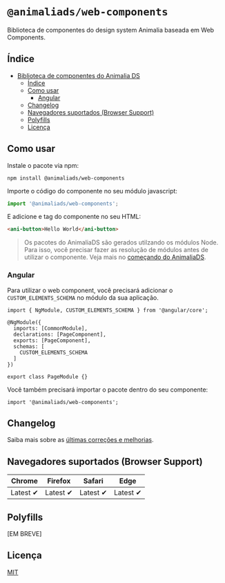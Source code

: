 # `@animaliads/web-components`

Biblioteca de componentes do design system Animalia baseada em Web Components.

## Índice

- [Biblioteca de componentes do Animalia DS](#biblioteca-de-componentes-do-animalia-ds)
  - [Índice](#índice)
  - [Como usar](#como-usar)
    - [Angular](#angular)
  - [Changelog](#changelog)
  - [Navegadores suportados (Browser Support)](#navegadores-suportados-browser-support)
  - [Polyfills](#polyfills)
  - [Licença](#licença)

<a id="how-to-use"></a>

## Como usar

Instale o pacote via npm:

```
npm install @animaliads/web-components
```

Importe o código do componente no seu módulo javascript:

```javascript
import '@animaliads/web-components';
```

E adicione e tag do componente no seu HTML:

```html
<ani-button>Hello World</ani-button>
```

> Os pacotes do AnimaliaDS são gerados utilzando os módulos Node. Para isso,
> você precisar fazer as resolução de módulos antes de utilizar o componente.
> Veja mais no [começando do AnimaliaDS](http://animaliads.io/?path=/docs/come%C3%A7ando--page).

<a id="angular"></a>

### Angular

Para utilizar o web component, você precisará adicionar o `CUSTOM_ELEMENTS_SCHEMA` no módulo da sua aplicação.

```
import { NgModule, CUSTOM_ELEMENTS_SCHEMA } from '@angular/core';

@NgModule({
  imports: [CommonModule],
  declarations: [PageComponent],
  exports: [PageComponent],
  schemas: [
    CUSTOM_ELEMENTS_SCHEMA
  ]
})

export class PageModule {}
```

Você também precisará importar o pacote dentro do seu componente:

```
import '@animaliads/web-components';
```

<a id="changelog"></a>

## Changelog

Saiba mais sobre as [últimas correções e melhorias](CHANGELOG.md).

<a id="browser-support"></a>

## Navegadores suportados (Browser Support)

| Chrome   | Firefox  | Safari   | Edge     |
| -------- | -------- | -------- | -------- |
| Latest ✔ | Latest ✔ | Latest ✔ | Latest ✔ |

<a id="polyfills"></a>

## Polyfills

[EM BREVE]

<a id="license"></a>

## Licença

[MIT](LICENSE)
